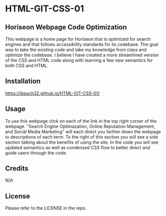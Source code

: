 # HTML-GIT-CSS-01

## Horiseon Webpage Code Optimization

This webpage is a home page for Horiseon that is optimized for search engines and that follows accessibility standards for its codebase. The goal was to take the existing code and take my knowledge from class and optimize the codebase. I believe I have created a more streamlined version of the CSS and HTML code along with learning a few new semantics for both CSS and HTML. 

## Installation 

https://jbeach32.github.io/HTML-GIT-CSS-01/

## Usage

To use this webpage click on each of the link in the top right corner of the webpage. "Search Engine Optimazation, Online Reputation Management, and Social Media Marketing" will each direct you farther down the webpage to descriptions of each term. To the right of this section you will see a side section talking about the benefits of using the site. In the code you will see updated semantics as well as condensed CSS flow to better direct and guide users through the code. 

## Credits

N/A

## License

Please refer to the LICENSE in the repo. 